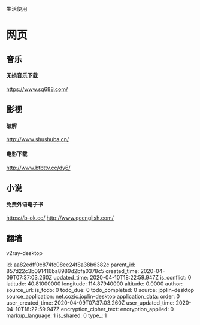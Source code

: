 生活使用

# 网页

## 音乐
#### 无损音乐下载
https://www.sq688.com/

## 影视
#### 破解
http://www.shushuba.cn/
#### 电影下载
http://www.btbttv.cc/dy6/

## 小说
#### 免费外语电子书
https://b-ok.cc/
http://www.qcenglish.com/

## 翻墙
v2ray-desktop

id: aa82edff0c874fc08ee24f8a38b6382c
parent_id: 857d22c3b091416ba8989d2bfa0378c5
created_time: 2020-04-09T07:37:03.260Z
updated_time: 2020-04-10T18:22:59.947Z
is_conflict: 0
latitude: 40.81000000
longitude: 114.87940000
altitude: 0.0000
author: 
source_url: 
is_todo: 0
todo_due: 0
todo_completed: 0
source: joplin-desktop
source_application: net.cozic.joplin-desktop
application_data: 
order: 0
user_created_time: 2020-04-09T07:37:03.260Z
user_updated_time: 2020-04-10T18:22:59.947Z
encryption_cipher_text: 
encryption_applied: 0
markup_language: 1
is_shared: 0
type_: 1